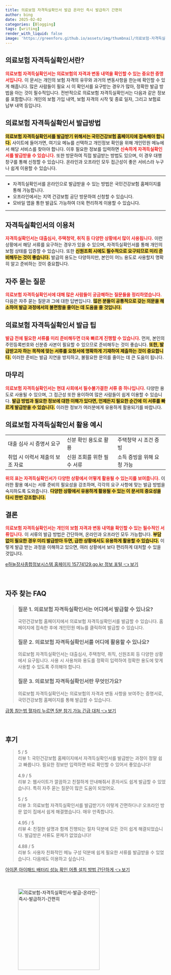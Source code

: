 ```yaml
---
title: 의료보험 자격득실확인서 발급 온라인 즉시 발급하기 간편히
author: bing
date: 2025-02-02
categories: [Blogging]
tags: [writing]
render_with_liquid: false
image: 'https://greenforu.github.io/assets/img/thumbnail/의료보험-자격득실확인서-발급-온라인-즉시-발급하기-간편히.webp'
---
```



<h2 id='의료보험_자격득실확인서란'>의료보험 자격득실확인서란?</h2>

<p><b><span style="color: #ee2323;">의료보험 자격득실확인서는 의료보험의 자격과 변동 내역을 확인할 수 있는 중요한 증명서입니다.</span></b> 이 문서는 개인의 보험 자격의 유무와 과거의 변동사항을 한눈에 확인할 수 있게 해줍니다. 많은 사람들이 필요 시 이 확인서를 요구받는 경우가 많아, 정확한 발급 방법을 아는 것이 필수적입니다. 전반적으로 의료보험 자격득실확인서는 다음과 같은 정보를 포함합니다: 개인의 보험 가입 내역, 보험 자격의 시작 및 종료 일자, 그리고 보험료 납부 내역 등입니다.</p>

<h2 id='발급방법'>의료보험 자격득실확인서 발급방법</h2>

<p><b><span style="background-color: #ffe066;">의료보험 자격득실확인서를 발급받기 위해서는 국민건강보험 홈페이지에 접속해야 합니다.</span></b> 사이트에 들어가면, 여기요 메뉴를 선택하고 개인정보 확인을 위해 개인민원 메뉴에서 해당 서비스를 찾아야 합니다. 이후 필요한 정보를 입력하면 <b><span style="color: #ee2323;">신속하게 자격득실확인서를 발급받을 수 있습니다.</span></b> 또한 방문하여 직접 발급받는 방법도 있으며, 이 경우 대행 창구를 통해 신청할 수 있습니다. 온라인과 오프라인 모두 접근성이 좋은 서비스라 누구나 쉽게 이용할 수 있습니다.</p>

<hr />

<ul>
    <li>자격득실확인서를 온라인으로 발급받을 수 있는 방법은 국민건강보험 홈페이지를 통해 가능합니다.</li>
    <li>오프라인에서는 지역 건강보험 공단 방문하여 신청할 수 있습니다.</li>
    <li>모바일 앱을 통한 발급도 가능하여 더욱 편리하게 이용할 수 있습니다.</li>
</ul>

<hr />

<h2 id='자격득실확인서_이용처'>자격득실확인서의 이용처</h2>

<p><b><span style="color: #ee2323;">자격득실확인서는 대출심사, 주택청약, 취직 등 다양한 상황에서 많이 사용됩니다.</span></b> 이런 상황에서 해당 서류를 요구하는 경우가 있을 수 있으며, 자격득실확인서를 통해 개인의 보험 상태를 입증할 수 있습니다. 또한 <b><span style="background-color: #ffe066;">신원조회 시에도 필수적으로 요구되므로 미리 준비해두는 것이 좋습니다.</span></b> 발급의 용도는 다양하지만, 본인이 어느 용도로 사용할지 명확히 알고 준비하는 것이 중요합니다.</p>

<h2 id='자주_묻는_질문'>자주 묻는 질문</h2>

<p><b><span style="color: #ee2323;">의료보험 자격득실확인서에 대해 많은 사람들이 궁금해하는 질문들을 정리하였습니다.</span></b> 다음은 자주 묻는 질문과 그에 대한 답변입니다. <b><span style="background-color: #ffe066;">많은 분들이 공통적으로 갖는 의문을 해소하여 발급 과정에서의 불편함을 줄이는 데 도움을 줄 것입니다.</span></b></p>

<h2 id='의료보험_발급_팁'>의료보험 자격득실확인서 발급 팁</h2>

<p><b><span style="color: #ee2323;">발급 전에 필요한 서류를 미리 준비해두면 더욱 빠르게 진행할 수 있습니다.</span></b> 먼저, 본인의 주민등록번호와 신분증 사본이 필요할 수 있으므로 준비해두는 것이 좋습니다. <b><span style="background-color: #ffe066;">또한, 발급받고자 하는 목적에 맞는 서류를 요청서에 명확하게 기재하여 제출하는 것이 중요합니다.</span></b> 이러한 준비는 발급 지연을 방지하고, 불필요한 문의를 줄이는 데 큰 도움이 됩니다.</p>

<h2 id='마무리'>마무리</h2>

<p><b><span style="color: #ee2323;">의료보험 자격득실확인서는 현대 사회에서 필수불가결한 서류 중 하나입니다.</span></b> 다양한 용도로 사용될 수 있으며, 그 접근성 또한 용이하여 많은 사람들이 쉽게 이용할 수 있습니다. <b><span style="background-color: #ffe066;">발급 방법과 필요한 정보에 대한 이해가 있다면, 언제든지 필요한 순간에 이 서류를 빠르게 발급받을 수 있습니다.</span></b> 이러한 정보가 여러분에게 유용하게 활용되기를 바랍니다.</p>

<h2 id='표_정보'>의료보험 자격득실확인서 활용 예시</h2>

<table>
    <tr>
        <td>대출 심사 시 증명서 요구</td>
        <td>신분 확인 용도로 활용</td>
        <td>주택청약 시 조건 증빙</td>
    </tr>
    <tr>
        <td>취업 시 이력서 제출의 보조 자료</td>
        <td>신원 조회를 위한 필수 서류</td>
        <td>소득 증빙을 위해 요청 가능</td>
    </tr>
</table>

<p><b><span style="color: #ee2323;">위의 표는 자격득실확인서가 다양한 상황에서 어떻게 활용될 수 있는지를 보여줍니다.</span></b> 이러한 활용 예시는 서류 준비의 필요성을 강조하며, 각각의 요구 사항에 맞는 발급 방법을 숙지하도록 도와줍니다. <b><span style="background-color: #ffe066;">다양한 상황에서 유용하게 활용될 수 있는 이 문서의 중요성을 다시 한번 강조합니다.</span></b></p>

<h2 id='결론'>결론</h2>

<p><b><span style="color: #ee2323;">의료보험 자격득실확인서는 개인의 보험 자격과 변동 내역을 확인할 수 있는 필수적인 서류입니다.</span></b> 이 서류의 발급 방법은 간단하며, 온라인과 오프라인 모두 가능합니다. <b><span style="background-color: #ffe066;">부담 없이 필요한 경우 미리 발급받아 두면, 급한 상황에서도 유용하게 활용할 수 있습니다.</span></b> 이렇게 발급 받는 과정을 이해하고 있으면, 여러 상황에서 보다 편리하게 대처할 수 있을 것입니다.</p>


<p><a class="click-button" title="e하늘장사종합정보시스템 홈페이지 15774129.go.kr 정보 포털" href="https://greenforu.github.io/posts/e%ED%95%98%EB%8A%98%EC%9E%A5%EC%82%AC%EC%A2%85%ED%95%A9%EC%A0%95%EB%B3%B4%EC%8B%9C%EC%8A%A4%ED%85%9C-%ED%99%88%ED%8E%98%EC%9D%B4%EC%A7%80-15774129.go.kr-%EC%A0%95%EB%B3%B4-%ED%8F%AC%ED%84%B8/" rel="dofollow">e하늘장사종합정보시스템 홈페이지 15774129.go.kr 정보 포털 👈 보기</a></p><br>
<h2 id='자주_찾는_FAQ'>자주 찾는 FAQ</h2>
<div itemscope="" itemtype="https://schema.org/FAQPage">
<blockquote>
<div itemscope="" itemprop="mainEntity" itemtype="https://schema.org/Question">
<h3 itemprop="name">질문 1. 의료보험 자격득실확인서는 어디에서 발급할 수 있나요?</h3>
<div itemscope="" itemprop="acceptedAnswer" itemtype="https://schema.org/Answer">
<span itemprop="text">
<p>국민건강보험 홈페이지에서 의료보험 자격득실확인서를 발급할 수 있습니다. 홈페이지에 접속한 후에 개인민원 메뉴를 클릭하여 발급할 수 있습니다.</p>
</span>
</div>
</div>
<div itemscope="" itemprop="mainEntity" itemtype="https://schema.org/Question">
<h3 itemprop="name">질문 2. 의료보험 자격득실확인서를 어디에 활용할 수 있나요?</h3>
<div itemscope="" itemprop="acceptedAnswer" itemtype="https://schema.org/Answer">
<span itemprop="text">
<p>의료보험 자격득실확인서는 대출심사, 주택청약, 취직, 신원조회 등 다양한 상황에서 요구됩니다. 사용 시 사용처와 용도를 정확히 입력하여 정확한 용도에 맞게 사용할 수 있도록 주의해야 합니다.</p>
</span>
</div>
</div>
<div itemscope="" itemprop="mainEntity" itemtype="https://schema.org/Question">
<h3 itemprop="name">질문 3. 의료보험 자격득실확인서란 무엇인가요?</h3>
<div itemscope="" itemprop="acceptedAnswer" itemtype="https://schema.org/Answer">
<span itemprop="text">
<p>의료보험 자격득실확인서는 의료보험의 자격과 변동 사항을 보여주는 증명서로, 국민건강보험 홈페이지를 통해 발급할 수 있습니다.</p>
</span>
</div>
</div>
</blockquote>
</div>
<p><a class="click-button" title="급똥 참는법 혈자리 누르면 5분 참기 가능 긴급 대처" href="https://greenforu.github.io/posts/%EA%B8%89%EB%98%A5-%EC%B0%B8%EB%8A%94%EB%B2%95-%ED%98%88%EC%9E%90%EB%A6%AC-%EB%88%84%EB%A5%B4%EB%A9%B4-5%EB%B6%84-%EC%B0%B8%EA%B8%B0-%EA%B0%80%EB%8A%A5-%EA%B8%B4%EA%B8%89-%EB%8C%80%EC%B2%98/" rel="dofollow">급똥 참는법 혈자리 누르면 5분 참기 가능 긴급 대처 👈 보기</a></p><br>
<h2 id='후기'>후기</h2>
<div itemscope itemtype="https://schema.org/Product">
  <blockquote>
  <div itemprop="review" itemscope itemtype="https://schema.org/Review">
      <div itemprop="reviewRating" itemscope itemtype="https://schema.org/Rating"> <span itemprop="ratingValue">5</span> / <span itemprop="bestRating">5</span> </div>
      <span itemprop="reviewBody">리뷰 1: 국민건강보험 홈페이지에서 자격득실확인서를 발급받는 과정이 정말 쉽고 빠릅니다. 필요한 정보만 입력하면 바로 확인할 수 있어서 좋았습니다!</span>
  </div>
  <br>
  <div itemprop="review" itemscope itemtype="https://schema.org/Review">
      <div itemprop="reviewRating" itemscope itemtype="https://schema.org/Rating"> <span itemprop="ratingValue">4.9</span> / <span itemprop="bestRating">5</span> </div>
      <span itemprop="reviewBody">리뷰 2: 웹사이트가 깔끔하고 친절하게 안내해줘서 혼자서도 쉽게 발급할 수 있었습니다. 특히 자주 묻는 질문이 많은 도움이 되었어요.</span>
  </div>
  <br>
  <div itemprop="review" itemscope itemtype="https://schema.org/Review">
      <div itemprop="reviewRating" itemscope itemtype="https://schema.org/Rating"> <span itemprop="ratingValue">5</span> / <span itemprop="bestRating">5</span> </div>
      <span itemprop="reviewBody">리뷰 3: 의료보험 자격득실확인서를 발급받기가 이렇게 간편하다니! 오프라인 방문 없이 집에서 쉽게 해결했습니다. 매우 만족합니다.</span>
  </div>
  <br>
  <div itemprop="review" itemscope itemtype="https://schema.org/Review">
      <div itemprop="reviewRating" itemscope itemtype="https://schema.org/Rating"> <span itemprop="ratingValue">4.95</span> / <span itemprop="bestRating">5</span> </div>
      <span itemprop="reviewBody">리뷰 4: 친절한 설명과 함께 진행되는 절차 덕분에 모든 것이 쉽게 해결되었습니다. 발급받은 서류도 문제가 없었습니다!</span>
  </div>
  <br>
  <div itemprop="review" itemscope itemtype="https://schema.org/Review">
      <div itemprop="reviewRating" itemscope itemtype="https://schema.org/Rating"> <span itemprop="ratingValue">4.88</span> / <span itemprop="bestRating">5</span> </div>
      <span itemprop="reviewBody">리뷰 5: 사용자 친화적인 메뉴 구성 덕분에 쉽게 필요한 서류를 발급받을 수 있었습니다. 다음에도 이용하고 싶습니다.</span>
  </div>
  </blockquote>
</div>
<p><a class="click-button" title="아이폰 아이패드 배터리 성능 확인 어플 설치 방법 간단하게" href="https://greenforu.github.io/posts/%EC%95%84%EC%9D%B4%ED%8F%B0-%EC%95%84%EC%9D%B4%ED%8C%A8%EB%93%9C-%EB%B0%B0%ED%84%B0%EB%A6%AC-%EC%84%B1%EB%8A%A5-%ED%99%95%EC%9D%B8-%EC%96%B4%ED%94%8C-%EC%84%A4%EC%B9%98-%EB%B0%A9%EB%B2%95-%EA%B0%84%EB%8B%A8%ED%95%98%EA%B2%8C/" rel="dofollow">아이폰 아이패드 배터리 성능 확인 어플 설치 방법 간단하게 👈 보기</a></p><br>
<figure class="image"><img src="https://greenforu.github.io/assets/img/thumbnail/의료보험-자격득실확인서-발급-온라인-즉시-발급하기-간편히.webp" alt="의료보험-자격득실확인서-발급-온라인-즉시-발급하기-간편히" width="256" height="256"></figure>